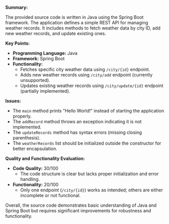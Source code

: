 **Summary:**

The provided source code is written in Java using the Spring Boot framework. The application defines a simple REST API for managing weather records. It includes methods to fetch weather data by city ID, add new weather records, and update existing ones.

**Key Points:**
- **Programming Language:** Java
- **Framework:** Spring Boot
- **Functionality:**
  - Fetches specific city weather data using `/city/{id}` endpoint.
  - Adds new weather records using `/city/add` endpoint (currently unsupported).
  - Updates existing weather records using `/city/update/{id}` endpoint (partially implemented).

**Issues:**
- The `main` method prints "Hello World!" instead of starting the application properly.
- The `addRecord` method throws an exception indicating it is not implemented.
- The `updateRecords` method has syntax errors (missing closing parenthesis).
- The `weatherRecords` list should be initialized outside the constructor for better encapsulation.

**Quality and Functionality Evaluation:**
- **Code Quality:** 30/100
  - The code structure is clear but lacks proper initialization and error handling.
- **Functionality:** 20/100
  - Only one endpoint (`/city/{id}`) works as intended; others are either incomplete or not functional.

Overall, the source code demonstrates basic understanding of Java and Spring Boot but requires significant improvements for robustness and functionality.